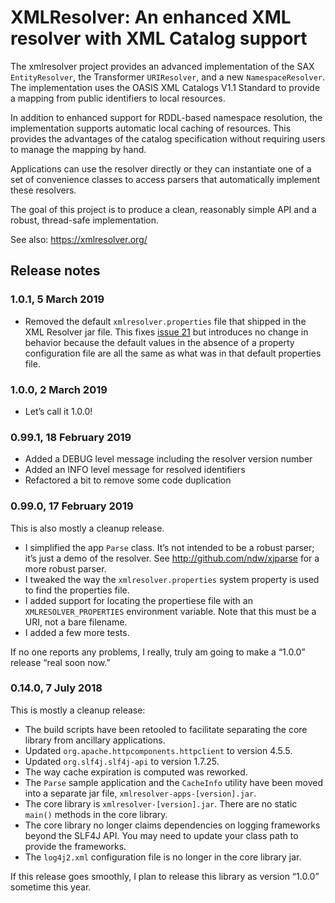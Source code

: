 # XMLResolver: An enhanced XML resolver with XML Catalog support

The xmlresolver project provides an advanced implementation of the SAX
`EntityResolver`, the Transformer `URIResolver`, and a new
`NamespaceResolver`. The implementation uses the OASIS XML Catalogs V1.1
Standard to provide a mapping from public identifiers to local
resources.

In addition to enhanced support for RDDL-based namespace resolution,
the implementation supports automatic local caching of resources. This
provides the advantages of the catalog specification without requiring
users to manage the mapping by hand.

Applications can use the resolver directly or they can instantiate one
of a set of convenience classes to access parsers that automatically
implement these resolvers.

The goal of this project is to produce a clean, reasonably simple API
and a robust, thread-safe implementation.

See also: https://xmlresolver.org/

## Release notes

### 1.0.1, 5 March 2019

* Removed the default `xmlresolver.properties` file that shipped in the XML Resolver jar file.
  This fixes [issue 21](https://github.com/ndw/xmlresolver/issues/21) but introduces no change
  in behavior because the default values in the absence of a property configuration file are all
  the same as what was in that default properties file.

### 1.0.0, 2 March 2019

* Let’s call it 1.0.0!

### 0.99.1, 18 February 2019

* Added a DEBUG level message including the resolver version number
* Added an INFO level message for resolved identifiers
* Refactored a bit to remove some code duplication

### 0.99.0, 17 February 2019

This is also mostly a cleanup release.

* I simplified the app `Parse` class. It’s not intended to be a robust parser; it’s
  just a demo of the resolver. See http://github.com/ndw/xjparse for a more
  robust parser.
* I tweaked the way the `xmlresolver.properties` system property is used to
  find the properties file.
* I added support for locating the propertiese file with an `XMLRESOLVER_PROPERTIES`
  environment variable. Note that this must be a URI, not a bare filename.
* I added a few more tests.

If no one reports any problems, I really, truly am going to make a “1.0.0” release
“real soon now.”

### 0.14.0, 7 July 2018

This is mostly a cleanup release:

* The build scripts have been retooled to facilitate separating
  the core library from ancillary applications.
* Updated `org.apache.httpcomponents.httpclient` to version 4.5.5.
* Updated `org.slf4j.slf4j-api` to version 1.7.25.
* The way cache expiration is computed was reworked.
* The `Parse` sample application and the `CacheInfo` utility have
  been moved into a separate jar file, `xmlresolver-apps-[version].jar`.
* The core library is `xmlresolver-[version].jar`.
  There are no static `main()` methods in the core library.
* The core library no longer claims dependencies on logging
  frameworks beyond the SLF4J API. You may need to update your class
  path to provide the frameworks.
* The `log4j2.xml` configuration file is no longer in the core library jar.

If this release goes smoothly, I plan to release this library as version
“1.0.0” sometime this year.
